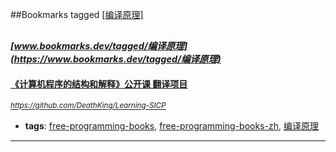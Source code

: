 ##Bookmarks tagged [[编译原理]](https://www.bookmarks.dev?q=[编译原理])

_<sup><sup>[www.bookmarks.dev/tagged/编译原理](https://www.bookmarks.dev/tagged/编译原理)</sup></sup>_
---
#### [《计算机程序的结构和解释》公开课 翻译项目](https://github.com/DeathKing/Learning-SICP)
_<sup>https://github.com/DeathKing/Learning-SICP</sup>_

* **tags**: [free-programming-books](../tagged/free-programming-books.md), [free-programming-books-zh](../tagged/free-programming-books-zh.md), [编译原理](../tagged/编译原理.md)
---
